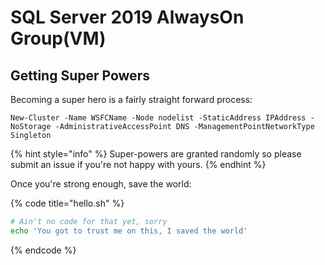 # SQL Server 2019 AlwaysOn Group\(VM\)

## Getting Super Powers

Becoming a super hero is a fairly straight forward process:

```
New-Cluster -Name WSFCName -Node nodelist -StaticAddress IPAddress -NoStorage -AdministrativeAccessPoint DNS -ManagementPointNetworkType Singleton
```

{% hint style="info" %}
 Super-powers are granted randomly so please submit an issue if you're not happy with yours.
{% endhint %}

Once you're strong enough, save the world:

{% code title="hello.sh" %}
```bash
# Ain't no code for that yet, sorry
echo 'You got to trust me on this, I saved the world'
```
{% endcode %}



